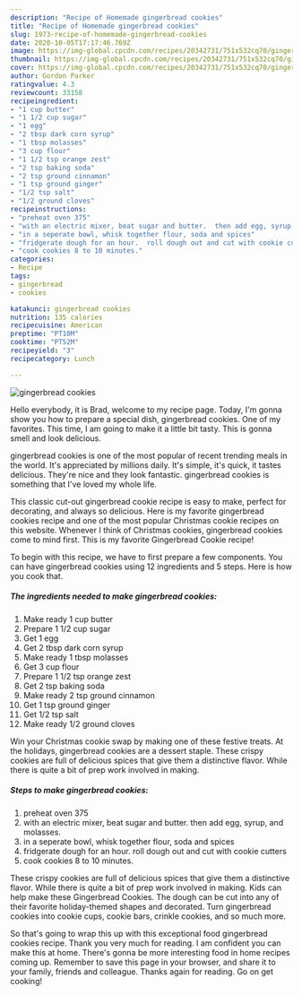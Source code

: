 ```yaml
---
description: "Recipe of Homemade gingerbread cookies"
title: "Recipe of Homemade gingerbread cookies"
slug: 1973-recipe-of-homemade-gingerbread-cookies
date: 2020-10-05T17:17:46.769Z
image: https://img-global.cpcdn.com/recipes/20342731/751x532cq70/gingerbread-cookies-recipe-main-photo.jpg
thumbnail: https://img-global.cpcdn.com/recipes/20342731/751x532cq70/gingerbread-cookies-recipe-main-photo.jpg
cover: https://img-global.cpcdn.com/recipes/20342731/751x532cq70/gingerbread-cookies-recipe-main-photo.jpg
author: Gordon Parker
ratingvalue: 4.3
reviewcount: 33158
recipeingredient:
- "1 cup butter"
- "1 1/2 cup sugar"
- "1 egg"
- "2 tbsp dark corn syrup"
- "1 tbsp molasses"
- "3 cup flour"
- "1 1/2 tsp orange zest"
- "2 tsp baking soda"
- "2 tsp ground cinnamon"
- "1 tsp ground ginger"
- "1/2 tsp salt"
- "1/2 ground cloves"
recipeinstructions:
- "preheat oven 375"
- "with an electric mixer, beat sugar and butter.  then add egg, syrup, and molasses."
- "in a seperate bowl, whisk together flour, soda and spices"
- "fridgerate dough for an hour.  roll dough out and cut with cookie cutters"
- "cook cookies 8 to 10 minutes."
categories:
- Recipe
tags:
- gingerbread
- cookies

katakunci: gingerbread cookies 
nutrition: 135 calories
recipecuisine: American
preptime: "PT10M"
cooktime: "PT52M"
recipeyield: "3"
recipecategory: Lunch

---
```



![gingerbread cookies](https://img-global.cpcdn.com/recipes/20342731/751x532cq70/gingerbread-cookies-recipe-main-photo.jpg)

Hello everybody, it is Brad, welcome to my recipe page. Today, I'm gonna show you how to prepare a special dish, gingerbread cookies. One of my favorites. This time, I am going to make it a little bit tasty. This is gonna smell and look delicious.

gingerbread cookies is one of the most popular of recent trending meals in the world. It's appreciated by millions daily. It's simple, it's quick, it tastes delicious. They're nice and they look fantastic. gingerbread cookies is something that I've loved my whole life.

This classic cut-out gingerbread cookie recipe is easy to make, perfect for decorating, and always so delicious. Here is my favorite gingerbread cookies recipe and one of the most popular Christmas cookie recipes on this website. Whenever I think of Christmas cookies, gingerbread cookies come to mind first. This is my favorite Gingerbread Cookie recipe!


To begin with this recipe, we have to first prepare a few components. You can have gingerbread cookies using 12 ingredients and 5 steps. Here is how you cook that.

<!--inarticleads1-->

##### The ingredients needed to make gingerbread cookies:

1. Make ready 1 cup butter
1. Prepare 1 1/2 cup sugar
1. Get 1 egg
1. Get 2 tbsp dark corn syrup
1. Make ready 1 tbsp molasses
1. Get 3 cup flour
1. Prepare 1 1/2 tsp orange zest
1. Get 2 tsp baking soda
1. Make ready 2 tsp ground cinnamon
1. Get 1 tsp ground ginger
1. Get 1/2 tsp salt
1. Make ready 1/2 ground cloves


Win your Christmas cookie swap by making one of these festive treats. At the holidays, gingerbread cookies are a dessert staple. These crispy cookies are full of delicious spices that give them a distinctive flavor. While there is quite a bit of prep work involved in making. 

<!--inarticleads2-->

##### Steps to make gingerbread cookies:

1. preheat oven 375
1. with an electric mixer, beat sugar and butter.  then add egg, syrup, and molasses.
1. in a seperate bowl, whisk together flour, soda and spices
1. fridgerate dough for an hour.  roll dough out and cut with cookie cutters
1. cook cookies 8 to 10 minutes.


These crispy cookies are full of delicious spices that give them a distinctive flavor. While there is quite a bit of prep work involved in making. Kids can help make these Gingerbread Cookies. The dough can be cut into any of their favorite holiday-themed shapes and decorated. Turn gingerbread cookies into cookie cups, cookie bars, crinkle cookies, and so much more. 

So that's going to wrap this up with this exceptional food gingerbread cookies recipe. Thank you very much for reading. I am confident you can make this at home. There's gonna be more interesting food in home recipes coming up. Remember to save this page in your browser, and share it to your family, friends and colleague. Thanks again for reading. Go on get cooking!
